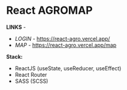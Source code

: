 # React AGROMAP
**LINKS** - 
- *LOGIN* - https://react-agro.vercel.app/
- *MAP* - https://react-agro.vercel.app/map

**Stack:**

- ReactJS (useState, useReducer, useEffect)
- React Router
- SASS (SCSS)
